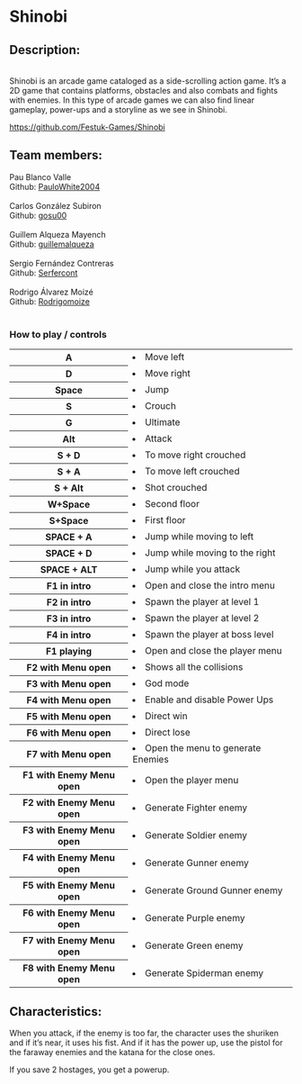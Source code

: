 # Shinobi
<h2>Description:</h2> 

<br>Shinobi is an arcade game cataloged as a side-scrolling action game. It’s a 2D game that contains platforms, obstacles and also combats and fights with enemies. In this type of arcade games we can also find linear gameplay, power-ups and a storyline as we see in Shinobi.</br>

https://github.com/Festuk-Games/Shinobi

<h2>Team members:</h2>
<tr>
        <td>
            Pau Blanco Valle
            <br>Github: <a href="https://github.com/PauloWhite2004">PauloWhite2004</a></br>
            <br></div>
        </td>
        <td>
            Carlos González Subiron
            <br>Github: <a href="https://github.com/gosu00">gosu00</a></br>
            <br></div>
        </td>
        <td>
            Guillem Alqueza Mayench
            <br>Github: <a href="https://github.com/guillemalqueza">guillemalqueza</a></br>
            <br></div>
        </td>
        <td>
            Sergio Fernández Contreras
            <br>Github: <a href="https://github.com/Serfercont">Serfercont</a></br>
            <br></div>
        </td>
        <td>
            Rodrigo Álvarez Moizé
            <br>Github: <a href="https://github.com/Rodrigomoize">Rodrigomoize</a></br>
            <br></div>
        </td>
        
<h3>How to play / controls</h3>
<table>
    <tr>
        <th>A </th>
        <td>
            <li>Move left</li>
        </td>
    </tr>
    <tr>
        <th>D</th>
        <td>
            <li> Move right</li>
        </td>
    </tr>
    <tr>
        <th>Space</th>
        <td>
            <li>Jump</li>
        </td>
    </tr>
    <tr>
        <th>S</th>
        <td>
            <li>Crouch</li>
        </td>
    </tr>
        <tr>
        <th>G</th>
        <td>
            <li>Ultimate</li>
        </td>
    </tr>
    <tr>
        <th>Alt</th>
        <td>
             <li>Attack</li>
        </td>
    </tr>
    <tr>
        <th>S + D</th>
        <td>       
            <li>To move right crouched</li>
        </td>
    </tr>
    <tr>
        <th>S + A</th>
        <td>       
            <li>To move left crouched</li>
        </td>
    </tr>
    <tr>
        <th>S + Alt</th>
        <td>       
            <li>Shot crouched</li>
        </td>
    </tr>
    <tr>
        <th>W+Space</th>
        <td>       
            <li>Second floor</li>
        </td>
    </tr>
    <tr>
        <th>S+Space</th>
        <td>       
            <li>First floor</li>
        </td>
    </tr>
    <tr>
        <th>SPACE + A </th>
        <td>       
            <li>Jump while moving to left</li>
        </td>
    </tr>
    <tr>
        <th>SPACE + D</th>
        <td>       
            <li>Jump while moving to the right</li>
        </td>
    </tr>
    <tr>
        <th>SPACE + ALT</th>
        <td>       
            <li>Jump while you attack</li>
        </td>
    </tr>
    <tr>
        <th>F1 in intro</th>
        <td>       
            <li>Open and close the intro menu</li>
        </td>
    </tr>
    <tr>
        <th>F2 in intro</th>
        <td>       
            <li>Spawn the player at level 1</li>
        </td>
    </tr>
    <tr>
        <th>F3 in intro</th>
        <td>       
            <li>Spawn the player at level 2</li>
        </td>
    </tr>
    <tr>
        <th>F4 in intro</th>
        <td>       
            <li>Spawn the player at boss level</li>
        </td>
    </tr>
    <tr>
        <th>F1 playing</th>
        <td>       
            <li>Open and close the player menu</li>
        </td>
    </tr>
    <tr>
        <th>F2 with Menu open</th>
        <td>       
            <li>Shows all the collisions</li>
        </td>
    </tr>
    <tr>
        <th>F3 with Menu open</th>
        <td>       
            <li>God mode</li>
        </td>
    </tr>
    <tr>
        <th>F4 with Menu open</th>
        <td>       
            <li>Enable and disable Power Ups</li>
        </td>
    </tr>
    <tr>
        <th>F5 with Menu open</th>
        <td>       
            <li>Direct win</li>
        </td>
    </tr>
        <tr>
        <th>F6 with Menu open</th>
        <td>       
            <li>Direct lose</li>
        </td>
    </tr>
        <th>F7 with Menu open</th>
        <td>       
            <li>Open the menu to generate Enemies</li>
        </td>
    </tr>
    <th>F1 with Enemy Menu open</th>
        <td>       
            <li>Open the player menu</li>
        </td>
    </tr>
    <th>F2 with Enemy Menu open</th>
        <td>       
            <li>Generate Fighter enemy</li>
        </td>
    </tr>
    <th>F3 with Enemy Menu open</th>
        <td>       
            <li>Generate Soldier enemy</li>
        </td>
    </tr>
    <th>F4 with Enemy Menu open</th>
        <td>       
            <li>Generate Gunner enemy</li>
        </td>
    </tr>
    <th>F5 with Enemy Menu open</th>
        <td>       
            <li>Generate Ground Gunner enemy</li>
        </td>
    </tr>
    <th>F6 with Enemy Menu open</th>
        <td>       
            <li>Generate Purple enemy</li>
        </td>
    </tr>
    <th>F7 with Enemy Menu open</th>
        <td>       
            <li>Generate Green enemy</li>
        </td>
    </tr>
    <th>F8 with Enemy Menu open</th>
        <td>       
            <li>Generate Spiderman enemy</li>
        </td>
    </tr>
</table>

<h2>Characteristics:</h2>
When you attack, if the enemy is too far, the character uses the shuriken and if it’s near, it uses his fist.
And if it has the power up, use the pistol for the faraway enemies and the katana for the close ones.

If you save 2 hostages, you get a powerup.
